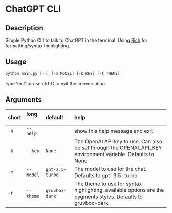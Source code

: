 # ChatGPT CLI

## Description

Simple Python CLI to talk to ChatGPT in the terminal. Using [Rich](https://rich.readthedocs.io/en/stable/index.html) for formatting/syntax highlighting.

## Usage

```bash
python main.py [-h] [-m MODEL] [-k KEY] [-t THEME]
```

type 'exit' or use ctrl-C to exit the conversation.

## Arguments

|short|long &nbsp; &nbsp;|default|help|
| :--- | :--- | :--- | :--- |
|`-h`|`--help`||show this help message and exit|
|`-k`|`--key`|`None`|The OpenAI API key to use. Can also be set through the OPENAI_API_KEY environment variable. Defaults to None|
|`-m`|`--model`|`gpt-3.5-turbo`|The model to use for the chat. Defaults to gpt-3.5-turbo|
|`-t`|`--theme`|`gruvbox-dark`|The theme to use for syntax highlighting, available options are the pygments styles. Defaults to gruvbox-dark|
